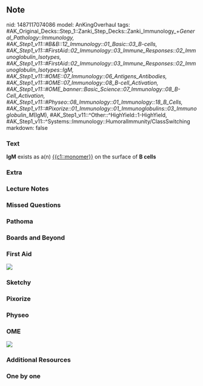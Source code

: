 ## Note
nid: 1487117074086
model: AnKingOverhaul
tags: #AK_Original_Decks::Step_1::Zanki_Step_Decks::Zanki_Immunology_+_General_Pathology::Immunology, #AK_Step1_v11::#B&B::12_Immunology::01_Basic::03_B-cells, #AK_Step1_v11::#FirstAid::02_Immunology::03_Immune_Responses::02_Immunoglobulin_Isotypes, #AK_Step1_v11::#FirstAid::02_Immunology::03_Immune_Responses::02_Immunoglobulin_Isotypes::IgM, #AK_Step1_v11::#OME::07_Immunology::06_Antigens_Antibodies, #AK_Step1_v11::#OME::07_Immunology::08_B-cell_Activation, #AK_Step1_v11::#OME_banner::Basic_Science::07_Immunology::08_B-Cell_Activation, #AK_Step1_v11::#Physeo::08_Immunology::01_Immunology::18_B_Cells, #AK_Step1_v11::#Pixorize::01_Immunology::01_Immunoglobulins::03_Immunoglobulin_M_(IgM), #AK_Step1_v11::^Other::^HighYield::1-HighYield, #AK_Step1_v11::^Systems::Immunology::HumoralImmunity/ClassSwitching
markdown: false

### Text
<div>
  <b>IgM</b> exists as a(n) <u>{{c1::monomer}}</u> on the surface
  of <b>B cells</b>
</div>

### Extra


### Lecture Notes


### Missed Questions


### Pathoma


### Boards and Beyond


### First Aid
<img src="tmppCM0pE.png">

### Sketchy


### Pixorize


### Physeo


### OME
<div class="ome-widget">
  <a href=
  "https://onlinemeded.org/spa/immunology/b-cell-activation/acquire?ref=anki">
  <img src="_OME_AnkiFlashcards_Lesson_5.png"></a>
</div>

### Additional Resources


### One by one

